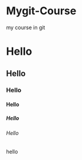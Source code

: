 # Mygit-Course
my course in git

# Hello
## Hello
### Hello
#### Hello
##### Hello
###### Hello
hello
